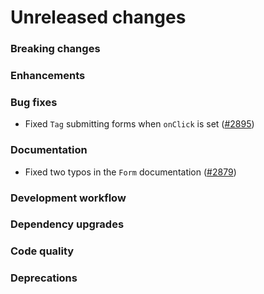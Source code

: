 # Unreleased changes

### Breaking changes

### Enhancements

### Bug fixes

- Fixed `Tag` submitting forms when `onClick` is set ([#2895](https://github.com/Shopify/polaris-react/pull/2895))

### Documentation

- Fixed two typos in the `Form` documentation ([#2879](https://github.com/Shopify/polaris-react/pull/2879))

### Development workflow

### Dependency upgrades

### Code quality

### Deprecations

